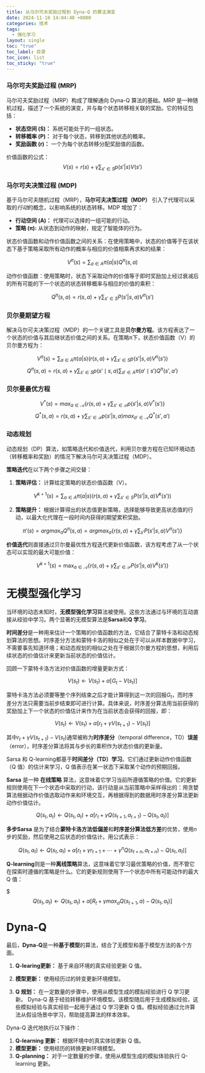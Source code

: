```yaml
---
title: 从马尔可夫奖励过程到 Dyna-Q 的算法演变
date: 2024-11-18 14:04:40 +0800
categories: 技术
tags:
  - 强化学习
layout: single
toc: "true"
toc_label: 目录
toc_icon: list
toc_sticky: "true"
---
```

### 马尔可夫奖励过程 (MRP)

马尔可夫奖励过程（MRP）构成了理解通向 Dyna-Q 算法的基础。MRP 是一种随机过程，描述了一个系统的演变，并与每个状态转移相关联的奖励。它的特征包括：

- **状态空间 (S)：** 系统可能处于的一组状态。
- **转移概率 (P)：** 对于每个状态，转移到其他状态的概率。
- **奖励函数 (r)：** 一个为每个状态转移分配奖励值的函数。

价值函数的公式：$$V(s)=r(s)+\gamma\sum_{s'\in S}p(s'|s)V(s')$$
### 马尔可夫决策过程 (MDP)

基于马尔可夫随机过程（MRP），**马尔可夫决策过程（MDP）** 引入了代理可以采取的*行动*的概念，以影响系统的状态转移。MDP 增加了：

- **行动空间 (A)：** 代理可以选择的一组可能的行动。
- **策略 (π):** 从状态到动作的映射，规定了智能体的行为。

状态价值函数和动作价值函数之间的关系：在使用策略中，状态的价值等于在该状态下基于策略采取所有动作的概率与相应的价值相乘再求和的结果：

$$V^{\pi}(s)=\sum_{a\in A}\pi(a|s)Q^{\pi}(s,a)$$

动作价值函数：使用策略时，状态下采取动作的价值等于即时奖励加上经过衰减后的所有可能的下一个状态的状态转移概率与相应的价值的乘积：

$$Q^{\pi}(s, a)=r(s, a)+\gamma\sum_{s'\in S}P(s'|s,a)V^{\pi}(s')$$
### 贝尔曼期望方程

解决马尔可夫决策过程（MDP）的一个关键工具是**贝尔曼方程**。该方程表达了一个状态的价值与其后继状态价值之间的关系。在策略π下，状态价值函数（V）的贝尔曼方程为：

$$V^{\pi}(s)=\sum_{a \in A} \pi(a | s)\left(r(s, a)+\gamma \sum_{s' \in S} p\left(s' | s, a\right) V^{\pi}\left(s'\right)\right)$$
$$
Q^\pi(s, a) 
= r(s, a) + \gamma \sum_{s' \in S} p(s' \mid s, a) \sum_{a' \in A} \pi(a' \mid s') Q^\pi(s', a')
$$
### 贝尔曼最优方程

$$V^{*}(s)=max _{a \in \mathcal{A}}\left\{r(s, a)+\gamma \sum_{s' \in \mathcal{S}} p\left(s' | s, a\right) V^{*}\left(s'\right)\right\}$$
$$Q^{*}(s, a)=r(s, a)+\gamma \sum_{s' \in \mathcal{S}} p\left(s' | s, a\right) max _{a' \in \mathcal{A}} Q^{*}\left(s', a'\right)$$
### 动态规划

动态规划（DP）算法，如策略迭代和价值迭代，利用贝尔曼方程在已知环境动态（转移概率和奖励）的情况下解决马尔可夫决策过程（MDP）。

**策略迭代**在以下两个步骤之间交替：

1. **策略评估：** 计算给定策略的状态价值函数（V）。

$$V^{k + 1}(s)=\sum_{a \in A} \pi(a|s)\left(r(s, a)+\gamma\sum_{s' \in S}P\left(s'|s, a\right)V^{k}\left(s'\right)\right)$$

2. **策略提升：** 根据计算得出的状态值更新策略，选择能够导致更高状态值的行动，以最大化代理在一段时间内获得的期望累积奖励。

$$\pi'(s)=arg max _{a} Q^{\pi}(s, a)=arg max _{a}\left\{r(s, a)+\gamma \sum_{s'} P\left(s' | s, a\right) V^{\pi}\left(s'\right)\right\}$$

**价值迭代**则直接通过贝尔曼最优性方程迭代更新价值函数，该方程考虑了从一个状态可以实现的最大可能价值：

$$V^{k + 1}(s)=\max_{a\in\mathcal{A}}\{r(s,a)+\gamma\sum_{s'\in\mathcal{S}}P(s'|s,a)V^{k}(s')\}$$
# 无模型强化学习

当环境的动态未知时，**无模型强化学习**算法被使用。这些方法通过与环境的互动直接从经验中学习。两个显著的无模型算法是**Sarsa**和**Q 学习**。

**时间差分**是一种用来估计一个策略的价值函数的方法，它结合了蒙特卡洛和动态规划算法的思想。时序差分方法和蒙特卡洛的相似之处在于可以从样本数据中学习，不需要事先知道环境；和动态规划的相似之处在于根据贝尔曼方程的思想，利用后续状态的价值估计来更新当前状态的价值估计。

回顾一下蒙特卡洛方法对价值函数的增量更新方式：

$$V\left(s_{t}\right) \leftarrow V\left(s_{t}\right)+\alpha\left[G_{t}-V\left(s_{t}\right)\right]$$

蒙特卡洛方法必须要等整个序列结束之后才能计算得到这一次的回报$G_{t}$，而时序差分方法只需要当前步结束即可进行计算。具体来说，时序差分算法用当前获得的奖励加上下一个状态的价值估计来作为在当前状态会获得的回报，即：

$$V\left(s_{t}\right) \leftarrow V\left(s_{t}\right)+\alpha\left[r_{t}+\gamma V\left(s_{t+1}\right)-V\left(s_{t}\right)\right]$$

其中$r_{t}+\gamma V\left(s_{t+1}\right)-V\left(s_{t}\right)$通常被称为**时序差分**（temporal difference，TD）**误差**（error），时序差分算法将其与步长的乘积作为状态价值的更新量。

Sarsa 和 Q-learning都基于**时间差分（TD）学习**。它们通过更新动作价值函数（Q 值）的估计来学习，Q 值表示在某一状态下采取某个动作的预期回报。

**Sarsa** 是一种 **在线策略** 算法，这意味着它学习当前所遵循策略的价值。它的更新规则使用在下一个状态中采取的行动，该行动是从当前策略中采样得出的：用贪婪算法根据动作价值选取动作来和环境交互，再根据得到的数据用时序差分算法更新动作价值估计。

$$Q\left(s_{t}, a_{t}\right) \leftarrow Q\left(s_{t}, a_{t}\right)+\alpha\left[r_{t}+\gamma Q\left(s_{t+1}, a_{t+1}\right)-Q\left(s_{t}, a_{t}\right)\right]$$

**多步Sarsa** 是为了结合**蒙特卡洛方法低偏差**和**时序差分算法低方差**的优势，使用$n$步的奖励，然后使用之后状态的价值估计。用公式表示：

$$Q\left(s_{t}, a_{t}\right) \leftarrow Q\left(s_{t}, a_{t}\right)+\alpha\left[r_{t}+\gamma r_{t+1}+\cdots+\gamma^{n} Q\left(s_{t+n}, a_{t+n}\right)-Q\left(s_{t}, a_{t}\right)\right]$$

**Q-learning**则是一种**离线策略**算法，这意味着它学习最优策略的价值，而不管它在探索时遵循的策略是什么。它的更新规则使用下一个状态中所有可能动作的最大 Q 值：

$$$Q\left(s_{t}, a_{t}\right) \leftarrow Q\left(s_{t}, a_{t}\right)+\alpha\left[R_{t}+\gamma max _{a} Q\left(s_{t+1}, a\right)-Q\left(s_{t}, a_{t}\right)\right]$$

# Dyna-Q

最后，**Dyna-Q**是一种**基于模型**的算法，结合了无模型和基于模型方法的各个方面。

1. **Q-learing更新：** 基于来自环境的真实经验更新 Q 值。

2. **模型更新：** 使用经历过的转变更新环境模型。

3. **Q 规划：** 在一定数量的步骤中，使用从模型生成的模拟经验进行 Q 学习更新。
Dyna-Q 基于经验转移维护环境模型。该模型随后用于生成模拟经验，这些模拟经验与真实经验一起用于通过 Q 学习更新 Q 值。模拟经验通过允许算法从假设场景中学习，帮助提高算法的样本效率。

Dyna-Q 迭代地执行以下操作：
1. **Q-learning 更新：** 根据环境中的真实体验更新 Q 值。
2. **模型更新：** 使用经历的转换更新环境模型。
3. **Q-planning：** 对于一定数量的步骤，使用从模型生成的模拟体验执行 Q-learning 更新。
